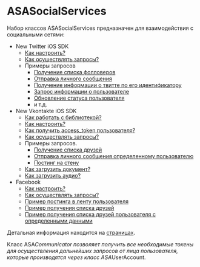 # ASASocialServices

Набор классов ASASocialServices предназначен для взаимодействия с социальными сетями:
* New Twitter iOS SDK
  * [Как настроить?](https://github.com/AndrewShmig/ASASocialServices/wiki/Как-настроить%3F)
  * [Как осуществлять запросы?](https://github.com/AndrewShmig/ASASocialServices/wiki/Как-осуществлять-запросы%3F)
  * Примеры запросов
     * [Получение списка фолловеров](https://github.com/AndrewShmig/ASASocialServices/wiki/Получение-списка-фолловеров-пользователя)
     * [Отправка личного сообщения](https://github.com/AndrewShmig/ASASocialServices/wiki/Отправка-личного-сообщения)
     * [Получение информации о твитте по его идентификатору](https://github.com/AndrewShmig/ASASocialServices/wiki/Получение-информации-о-твитте-по-его-идентификатору)
     * [Запрос информации о пользователе](https://github.com/AndrewShmig/ASASocialServices/wiki/GettingTweeterUserInfo)
     * [Обновление статуса пользователя](https://github.com/AndrewShmig/ASASocialServices/wiki/Обновление-статуса-пользователя)
     * и т.д.
* New Vkontakte iOS SDK
  * [Как работать с библиотекой?](https://github.com/AndrewShmig/ASASocialServices/wiki/%5BВконтакте%5D-Как-работать-с-библиотекой%3F)
  * [Как настроить?](https://github.com/AndrewShmig/ASASocialServices/wiki/%5BВконтакте%5D-Как-настроить%3F)
  * [Как получить access_token пользователя?](https://github.com/AndrewShmig/ASASocialServices/wiki/%5BВконтакте%5D-Как-получить-access_token-пользователя%3F)
  * [Как осуществлять запросы?](https://github.com/AndrewShmig/ASASocialServices/wiki/%5BВконтакте%5D-Как-осуществлять-запросы%3F)
  * Примеры запросов.
     * [Получение списка друзей](https://github.com/AndrewShmig/ASASocialServices/wiki/%5BВконтакте%5D-Получение-списка-друзей)
     * [Отправка личного сообщения определенному пользователю](https://github.com/AndrewShmig/ASASocialServices/wiki/%5BВконтакте%5D-Отправка-личного-сообщения-определенному-пользователю)
     * [Постинг на стену](https://github.com/AndrewShmig/ASASocialServices/wiki/%5BВконтакте%5D-Постинг-на-стену)
  * [Как загрузить документ?](https://github.com/AndrewShmig/ASASocialServices/wiki/%5BВконтакте%5D-Как-загрузить-документ%3F)
  * [Как загрузить аудио?](https://github.com/AndrewShmig/ASASocialServices/wiki/%5BВконтакте%5D-Как-загрузить-аудио%3F)
* Facebook
  * [Как настроить?](https://github.com/AndrewShmig/ASASocialServices/wiki/ASAFacebookCommunicator)
  * [Как осуществлять запросы?](https://github.com/AndrewShmig/ASASocialServices/wiki/DPFacebookUserAccount)
  * [Пример постинга в ленту пользователя](https://github.com/AndrewShmig/ASASocialServices/wiki/%5BUserGuide%5D-Как-осуществить-постинг-в-ленту-пользователя-Facebook)
  * [Пример получения списка друзей](https://github.com/AndrewShmig/ASASocialServices/wiki/%5BUserGuide%5D-Как-получить-список-друзей-пользователя-Facebook)
  * [Пример получения списка друзей пользователя с определенными данными](https://github.com/AndrewShmig/ASASocialServices/wiki/%5BUserGuide%5D-Как-получить-список-друзей-пользователя-Facebook-с-определенной-иформацией)

Детальная информация находится на [страницах](https://github.com/AndrewShmig/ASASocialServices/wiki/_pages).

Класс ASA*Communicator позволяет получить все необходимые токены для осуществления дальнейших запросов от лица пользователя, которые производятся через класс ASA*UserAccount.
